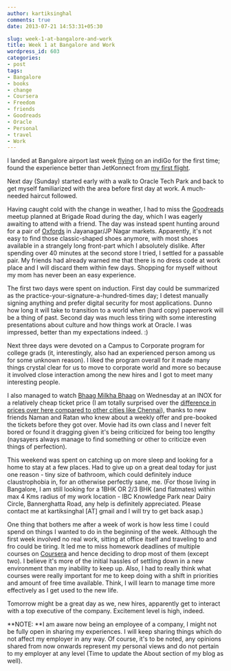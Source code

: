 ```yaml
---
author: kartiksinghal
comments: true
date: 2013-07-21 14:53:31+05:30

slug: week-1-at-bangalore-and-work
title: Week 1 at Bangalore and Work
wordpress_id: 603
categories:
- post
tags:
- Bangalore
- books
- change
- Coursera
- Freedom
- friends
- Goodreads
- Oracle
- Personal
- travel
- Work
---
```


I landed at Bangalore airport last week [flying](http://instagram.com/p/br79WrrQQe/) on an indiGo for the first time; found the experience better than JetKonnect from [my first flight](https://www.facebook.com/kartiksinghal/timeline/story?ut=32&wstart=1343804400&wend=1346482799&hash=4527941763771&pagefilter=3&ustart=1).

Next day (Sunday) started early with a walk to Oracle Tech Park and back to get myself familiarized with the area before first day at work. A much-needed haircut followed.

Having caught cold with the change in weather, I had to miss the [Goodreads](http://www.goodreads.com) meetup planned at Brigade Road during the day, which I was eagerly awaiting to attend with a friend. The day was instead spent hunting around for a pair of [Oxfords](http://en.wikipedia.org/wiki/Oxford_shoe) in Jayanagar/JP Nagar markets. Apparently, it's not easy to find those classic-shaped shoes anymore, with most shoes available in a strangely long front-part which I absolutely dislike. After spending over 40 minutes at the second store I tried, I settled for a passable pair. My friends had already warned me that there is no dress code at work place and I will discard them within few days. Shopping for myself without my mom has never been an easy experience.

The first two days were spent on induction. First day could be summarized as the practice-your-signature-a-hundred-times day; I detest manually signing anything and prefer digital security for most applications. Dunno how long it will take to transition to a world when (hard copy) paperwork will be a thing of past. Second day was much less tiring with some interesting presentations about culture and how things work at Oracle. I was impressed, better than my expectations indeed. :)

Next three days were devoted on a Campus to Corporate program for college grads (it, interestingly, also had an experienced person among us for some unknown reason). I liked the program overall for it made many things crystal clear for us to move to corporate world and more so because it involved close interaction among the new hires and I got to meet many interesting people.

I also managed to watch [Bhaag Milkha Bhaag](http://www.imdb.com/title/tt2356180/) on Wednesday at an INOX for a relatively cheap ticket price (I am totally surprised over the [difference in prices over here compared to other cities like Chennai](http://www.quora.com/Bengaluru-Karnataka-India/What-do-Bengaluru-people-envy-about-Chennai/answer/Nikhil-Bafna)), thanks to new friends Naman and Ratan who knew about a weekly offer and pre-booked the tickets before they got over. Movie had its own class and I never felt bored or found it dragging given it's being criticized for being too lengthy (naysayers always manage to find something or other to criticize even things of perfection).

This weekend was spent on catching up on more sleep and looking for a home to stay at a few places. Had to give up on a great deal today for just one reason - tiny size of bathroom, which could definitely induce claustrophobia in, for an otherwise perfectly sane, me. (For those living in Bangalore, I am still looking for a 1BHK OR 2/3 BHK (and flatmates) within max 4 Kms radius of my work location - IBC Knowledge Park near Dairy Circle, Bannerghatta Road, any help is definitely appreciated. Please contact me at kartiksinghal [AT] gmail and I will try to get back asap.)

One thing that bothers me after a week of work is how less time I could spend on things I wanted to do in the beginning of the week. Although the first week involved no real work, sitting at office itself and traveling to and fro could be tiring. It led me to miss homework deadlines of multiple courses on [Coursera](https://www.coursera.org/) and hence deciding to drop most of them (except two). I believe it's more of the initial hassles of settling down in a new environment than my inability to keep up. Also, I had to really think what courses were really important for me to keep doing with a shift in priorities and amount of free time available. Think, I will learn to manage time more effectively as I get used to the new life.

Tomorrow might be a great day as we, new hires, apparently get to interact with a top executive of the company. Excitement level is high, indeed.

**NOTE: **I am aware now being an employee of a company, I might not be fully open in sharing my experiences. I will keep sharing things which do not affect my employer in any way. Of course, it's to be noted, any opinions shared from now onwards represent my personal views and do not pertain to my employer at any level (Time to update the About section of my blog as well).


